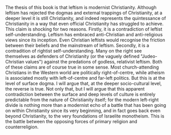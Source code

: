 The thesis of this book is that leftism is modernist Christianity. Although leftism has rejected the dogmas and external trappings of Christianity, at a deeper level it is still Christianity, and indeed represents the quintessance of Christianity in a way that even official Christianity has struggled to achieve. This claim is shocking for two reasons. Firstly, it is a contradiction of leftist self-understanding. Leftism has embraced anti-Christian and anti-religious views since its inception. Even Christian leftists would recognise the friction between their beliefs and the mainstream of leftism. Secondly, it is a contradition of rightist self-understanding. Many on the right see themselves as defenders of Christianity (or the vaguely defined "Judeo-Christian values") against the predations of godless, relativist leftism. Both of these claims are of course true in some sense. Most church-attending Christians in the Western world are politically right-of-centre, while atheism is associated mostly with left-of-centre and far-left politics. But this is at the level of surface dogma. I will argue that, at the deeper socio-cultural level, the reverse is true. Not only that, but I will argue that this apparent contradiction between the surface and deep levels of culture is entirely predictable from the nature of Christianity itself; for the modern left-right divide is nothing more than a modernist echo of a battle that has been going on within Christianity since its very beginning, and in fact goes back even beyond Christianity, to the very foundations of Israelite monotheism. This is the battle between the opposing forces of primary religion and counterreligion.
